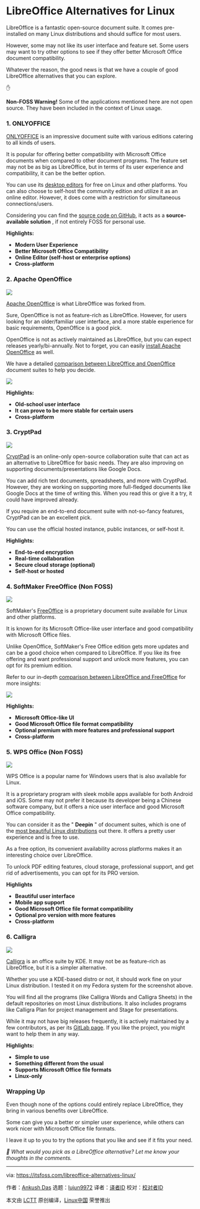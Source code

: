 [#]: subject: "LibreOffice Alternatives for Linux"
[#]: via: "https://itsfoss.com/libreoffice-alternatives-linux/"
[#]: author: "Ankush Das https://itsfoss.com/author/ankush/"
[#]: collector: "lujun9972/lctt-scripts-1693450080"
[#]: translator: "geekpi"
[#]: reviewer: " "
[#]: publisher: " "
[#]: url: " "

LibreOffice Alternatives for Linux
======

LibreOffice is a fantastic open-source document suite. It comes pre-installed on many Linux distributions and should suffice for most users.

However, some may not like its user interface and feature set. Some users may want to try other options to see if they offer better Microsoft Office document compatibility.

Whatever the reason, the good news is that we have a couple of good LibreOffice alternatives that you can explore.

✋

****Non-FOSS Warning!**** Some of the applications mentioned here are not open source. They have been included in the context of Linux usage.

### 1\. ONLYOFFICE

[ONLYOFFICE][1] is an impressive document suite with various editions catering to all kinds of users.

It is popular for offering better compatibility with Microsoft Office documents when compared to other document programs. The feature set may not be as big as LibreOffice, but in terms of its user experience and compatibility, it can be the better option.

You can use its [desktop editors][2] for free on Linux and other platforms. You can also choose to self-host the community edition and utilize it as an online editor. However, it does come with a restriction for simultaneous connections/users.

Considering you can find the [source code on GitHub][3], it acts as a **source-available solution** , if not entirely FOSS for personal use.

**Highlights:**

  * **Modern User Experience**
  * **Better Microsoft Office Compatibility**
  * **Online Editor (self-host or enterprise options)**
  * **Cross-platform**



### 2\. Apache OpenOffice

![][4]

[Apache OpenOffice][5] is what LibreOffice was forked from.

Sure, OpenOffice is not as feature-rich as LibreOffice. However, for users looking for an older/familiar user interface, and a more stable experience for basic requirements, OpenOffice is a good pick.

OpenOffice is not as actively maintained as LibreOffice, but you can expect releases yearly/bi-annually. Not to forget, you can easily [install Apache OpenOffice][6] as well.

We have a detailed [comparison between LibreOffice and OpenOffice][7] document suites to help you decide.

![][8]

**Highlights:**

  * **Old-school user interface**
  * **It can prove to be more stable for certain users**
  * **Cross-platform**



### 3\. CryptPad

![][9]

[CryptPad][10] is an online-only open-source collaboration suite that can act as an alternative to LibreOffice for basic needs. They are also improving on supporting documents/presentations like Google Docs.

You can add rich text documents, spreadsheets, and more with CryptPad. However, they are working on supporting more full-fledged documents like Google Docs at the time of writing this. When you read this or give it a try, it could have improved already.

If you require an end-to-end document suite with not-so-fancy features, CryptPad can be an excellent pick.

You can use the official hosted instance, public instances, or self-host it.

**Highlights:**

  * **End-to-end encryption**
  * **Real-time collaboration**
  * **Secure cloud storage (optional)**
  * **Self-host or hosted**



### 4\. SoftMaker FreeOffice (Non FOSS)

![][11]

SoftMaker's [FreeOffice][12] is a proprietary document suite available for Linux and other platforms.

It is known for its Microsoft Office-like user interface and good compatibility with Microsoft Office files.

Unlike OpenOffice, SoftMaker's Free Office edition gets more updates and can be a good choice when compared to LibreOffice. If you like its free offering and want professional support and unlock more features, you can opt for its premium edition.

Refer to our in-depth [comparison between LibreOffice and FreeOffice][13] for more insights:

![][8]

**Highlights:**

  * **Microsoft Office-like UI**
  * **Good Microsoft Office file format compatibility**
  * **Optional premium with more features and professional support**
  * **Cross-platform**



### 5\. WPS Office (Non FOSS)

![][14]

WPS Office is a popular name for Windows users that is also available for Linux.

It is a proprietary program with sleek mobile apps available for both Android and iOS. Some may not prefer it because its developer being a Chinese software company, but it offers a nice user interface and good Microsoft Office compatibility.

You can consider it as the " **Deepin** " of document suites, which is one of the [most beautiful Linux distributions][15] out there. It offers a pretty user experience and is free to use.

As a free option, its convenient availability across platforms makes it an interesting choice over LibreOffice.

To unlock PDF editing features, cloud storage, professional support, and get rid of advertisements, you can opt for its PRO version.

**Highlights**

  * **Beautiful user interface**
  * **Mobile app support**
  * **Good Microsoft Office file format compatibility**
  * **Optional pro version with more features**
  * **Cross-platform**



### 6\. Calligra

![][16]

[Calligra][17] is an office suite by KDE. It may not be as feature-rich as LibreOffice, but it is a simpler alternative.

Whether you use a KDE-based distro or not, it should work fine on your Linux distribution. I tested it on my Fedora system for the screenshot above.

You will find all the programs (like Calligra Words and Calligra Sheets) in the default repositories on most Linux distributions. It also includes programs like Calligra Plan for project management and Stage for presentations.

While it may not have big releases frequently, it is actively maintained by a few contributors, as per its [GitLab page][18]. If you like the project, you might want to help them in any way.

**Highlights:**

  * **Simple to use**
  * **Something different from the usual**
  * **Supports Microsoft Office file formats**
  * **Linux-only**



### Wrapping Up

Even though none of the options could entirely replace LibreOffice, they bring in various benefits over LibreOffice.

Some can give you a better or simpler user experience, while others can work nicer with Microsoft Office file formats.

I leave it up to you to try the options that you like and see if it fits your need.

_💬 What would you pick as a LibreOffice alternative? Let me know your thoughts in the comments._

--------------------------------------------------------------------------------

via: https://itsfoss.com/libreoffice-alternatives-linux/

作者：[Ankush Das][a]
选题：[lujun9972][b]
译者：[译者ID](https://github.com/译者ID)
校对：[校对者ID](https://github.com/校对者ID)

本文由 [LCTT](https://github.com/LCTT/TranslateProject) 原创编译，[Linux中国](https://linux.cn/) 荣誉推出

[a]: https://itsfoss.com/author/ankush/
[b]: https://github.com/lujun9972
[1]: https://www.onlyoffice.com/
[2]: https://www.onlyoffice.com/en/desktop.aspx
[3]: https://github.com/ONLYOFFICE
[4]: https://itsfoss.com/content/images/2023/11/openoffice-writer.png
[5]: https://www.openoffice.org/
[6]: https://itsfoss.com/install-openoffice-ubuntu-linux/
[7]: https://itsfoss.com/libreoffice-vs-openoffice/
[8]: https://itsfoss.com/content/images/size/w256h256/2022/12/android-chrome-192x192.png
[9]: https://itsfoss.com/content/images/2023/11/cryptpad-rich-text.png
[10]: https://cryptpad.org/
[11]: https://itsfoss.com/content/images/2023/11/freeoffice-textmaker.png
[12]: https://www.freeoffice.com/en/
[13]: https://itsfoss.com/libreoffice-vs-freeoffice/
[14]: https://itsfoss.com/content/images/2023/11/wps-office-linux.png
[15]: https://itsfoss.com/beautiful-linux-distributions/
[16]: https://itsfoss.com/content/images/2023/11/calligra-words.png
[17]: https://calligra.org/
[18]: https://invent.kde.org/office/calligra
